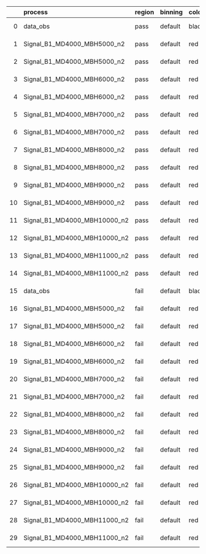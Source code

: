 |    | process                      | region   | binning   | color   | process_type   |   scale | variation   | source_filename                                                      | source_histname   | alias                        | title     |   combine_idx |     lnN |   shapes | syst_type   |   direction |   variation_alias |
|---:|:-----------------------------|:---------|:----------|:--------|:---------------|--------:|:------------|:---------------------------------------------------------------------|:------------------|:-----------------------------|:----------|--------------:|--------:|---------:|:------------|------------:|------------------:|
|  0 | data_obs                     | pass     | default   | black   | DATA           |       1 | nominal     | ./histograms_for_2DAlphabet_v3//BH_FakeData.root                     | hpass             | FakeData                     | Fake Data |           nan | nan     |      nan | nan         |         nan |               nan |
|  1 | Signal_B1_MD4000_MBH5000_n2  | pass     | default   | red     | SIGNAL         |       1 | lumi        | ./histograms_for_2DAlphabet_v3//BH_Signal_B1_MD4000_MBH5000_n2.root  | hpass             | Signal_B1_MD4000_MBH5000_n2  | BH signal |           nan |   1.016 |      nan | lnN         |         nan |               nan |
|  2 | Signal_B1_MD4000_MBH5000_n2  | pass     | default   | red     | SIGNAL         |       1 | nominal     | ./histograms_for_2DAlphabet_v3//BH_Signal_B1_MD4000_MBH5000_n2.root  | hpass             | Signal_B1_MD4000_MBH5000_n2  | BH signal |           nan | nan     |      nan | nan         |         nan |               nan |
|  3 | Signal_B1_MD4000_MBH6000_n2  | pass     | default   | red     | SIGNAL         |       1 | lumi        | ./histograms_for_2DAlphabet_v3//BH_Signal_B1_MD4000_MBH6000_n2.root  | hpass             | Signal_B1_MD4000_MBH6000_n2  | BH signal |           nan |   1.016 |      nan | lnN         |         nan |               nan |
|  4 | Signal_B1_MD4000_MBH6000_n2  | pass     | default   | red     | SIGNAL         |       1 | nominal     | ./histograms_for_2DAlphabet_v3//BH_Signal_B1_MD4000_MBH6000_n2.root  | hpass             | Signal_B1_MD4000_MBH6000_n2  | BH signal |           nan | nan     |      nan | nan         |         nan |               nan |
|  5 | Signal_B1_MD4000_MBH7000_n2  | pass     | default   | red     | SIGNAL         |       1 | lumi        | ./histograms_for_2DAlphabet_v3//BH_Signal_B1_MD4000_MBH7000_n2.root  | hpass             | Signal_B1_MD4000_MBH7000_n2  | BH signal |           nan |   1.016 |      nan | lnN         |         nan |               nan |
|  6 | Signal_B1_MD4000_MBH7000_n2  | pass     | default   | red     | SIGNAL         |       1 | nominal     | ./histograms_for_2DAlphabet_v3//BH_Signal_B1_MD4000_MBH7000_n2.root  | hpass             | Signal_B1_MD4000_MBH7000_n2  | BH signal |           nan | nan     |      nan | nan         |         nan |               nan |
|  7 | Signal_B1_MD4000_MBH8000_n2  | pass     | default   | red     | SIGNAL         |       1 | lumi        | ./histograms_for_2DAlphabet_v3//BH_Signal_B1_MD4000_MBH8000_n2.root  | hpass             | Signal_B1_MD4000_MBH8000_n2  | BH signal |           nan |   1.016 |      nan | lnN         |         nan |               nan |
|  8 | Signal_B1_MD4000_MBH8000_n2  | pass     | default   | red     | SIGNAL         |       1 | nominal     | ./histograms_for_2DAlphabet_v3//BH_Signal_B1_MD4000_MBH8000_n2.root  | hpass             | Signal_B1_MD4000_MBH8000_n2  | BH signal |           nan | nan     |      nan | nan         |         nan |               nan |
|  9 | Signal_B1_MD4000_MBH9000_n2  | pass     | default   | red     | SIGNAL         |       1 | lumi        | ./histograms_for_2DAlphabet_v3//BH_Signal_B1_MD4000_MBH9000_n2.root  | hpass             | Signal_B1_MD4000_MBH9000_n2  | BH signal |           nan |   1.016 |      nan | lnN         |         nan |               nan |
| 10 | Signal_B1_MD4000_MBH9000_n2  | pass     | default   | red     | SIGNAL         |       1 | nominal     | ./histograms_for_2DAlphabet_v3//BH_Signal_B1_MD4000_MBH9000_n2.root  | hpass             | Signal_B1_MD4000_MBH9000_n2  | BH signal |           nan | nan     |      nan | nan         |         nan |               nan |
| 11 | Signal_B1_MD4000_MBH10000_n2 | pass     | default   | red     | SIGNAL         |       1 | lumi        | ./histograms_for_2DAlphabet_v3//BH_Signal_B1_MD4000_MBH10000_n2.root | hpass             | Signal_B1_MD4000_MBH10000_n2 | BH signal |           nan |   1.016 |      nan | lnN         |         nan |               nan |
| 12 | Signal_B1_MD4000_MBH10000_n2 | pass     | default   | red     | SIGNAL         |       1 | nominal     | ./histograms_for_2DAlphabet_v3//BH_Signal_B1_MD4000_MBH10000_n2.root | hpass             | Signal_B1_MD4000_MBH10000_n2 | BH signal |           nan | nan     |      nan | nan         |         nan |               nan |
| 13 | Signal_B1_MD4000_MBH11000_n2 | pass     | default   | red     | SIGNAL         |       1 | lumi        | ./histograms_for_2DAlphabet_v3//BH_Signal_B1_MD4000_MBH11000_n2.root | hpass             | Signal_B1_MD4000_MBH11000_n2 | BH signal |           nan |   1.016 |      nan | lnN         |         nan |               nan |
| 14 | Signal_B1_MD4000_MBH11000_n2 | pass     | default   | red     | SIGNAL         |       1 | nominal     | ./histograms_for_2DAlphabet_v3//BH_Signal_B1_MD4000_MBH11000_n2.root | hpass             | Signal_B1_MD4000_MBH11000_n2 | BH signal |           nan | nan     |      nan | nan         |         nan |               nan |
| 15 | data_obs                     | fail     | default   | black   | DATA           |       1 | nominal     | ./histograms_for_2DAlphabet_v3//BH_FakeData.root                     | hfail             | FakeData                     | Fake Data |           nan | nan     |      nan | nan         |         nan |               nan |
| 16 | Signal_B1_MD4000_MBH5000_n2  | fail     | default   | red     | SIGNAL         |       1 | lumi        | ./histograms_for_2DAlphabet_v3//BH_Signal_B1_MD4000_MBH5000_n2.root  | hfail             | Signal_B1_MD4000_MBH5000_n2  | BH signal |           nan |   1.016 |      nan | lnN         |         nan |               nan |
| 17 | Signal_B1_MD4000_MBH5000_n2  | fail     | default   | red     | SIGNAL         |       1 | nominal     | ./histograms_for_2DAlphabet_v3//BH_Signal_B1_MD4000_MBH5000_n2.root  | hfail             | Signal_B1_MD4000_MBH5000_n2  | BH signal |           nan | nan     |      nan | nan         |         nan |               nan |
| 18 | Signal_B1_MD4000_MBH6000_n2  | fail     | default   | red     | SIGNAL         |       1 | lumi        | ./histograms_for_2DAlphabet_v3//BH_Signal_B1_MD4000_MBH6000_n2.root  | hfail             | Signal_B1_MD4000_MBH6000_n2  | BH signal |           nan |   1.016 |      nan | lnN         |         nan |               nan |
| 19 | Signal_B1_MD4000_MBH6000_n2  | fail     | default   | red     | SIGNAL         |       1 | nominal     | ./histograms_for_2DAlphabet_v3//BH_Signal_B1_MD4000_MBH6000_n2.root  | hfail             | Signal_B1_MD4000_MBH6000_n2  | BH signal |           nan | nan     |      nan | nan         |         nan |               nan |
| 20 | Signal_B1_MD4000_MBH7000_n2  | fail     | default   | red     | SIGNAL         |       1 | lumi        | ./histograms_for_2DAlphabet_v3//BH_Signal_B1_MD4000_MBH7000_n2.root  | hfail             | Signal_B1_MD4000_MBH7000_n2  | BH signal |           nan |   1.016 |      nan | lnN         |         nan |               nan |
| 21 | Signal_B1_MD4000_MBH7000_n2  | fail     | default   | red     | SIGNAL         |       1 | nominal     | ./histograms_for_2DAlphabet_v3//BH_Signal_B1_MD4000_MBH7000_n2.root  | hfail             | Signal_B1_MD4000_MBH7000_n2  | BH signal |           nan | nan     |      nan | nan         |         nan |               nan |
| 22 | Signal_B1_MD4000_MBH8000_n2  | fail     | default   | red     | SIGNAL         |       1 | lumi        | ./histograms_for_2DAlphabet_v3//BH_Signal_B1_MD4000_MBH8000_n2.root  | hfail             | Signal_B1_MD4000_MBH8000_n2  | BH signal |           nan |   1.016 |      nan | lnN         |         nan |               nan |
| 23 | Signal_B1_MD4000_MBH8000_n2  | fail     | default   | red     | SIGNAL         |       1 | nominal     | ./histograms_for_2DAlphabet_v3//BH_Signal_B1_MD4000_MBH8000_n2.root  | hfail             | Signal_B1_MD4000_MBH8000_n2  | BH signal |           nan | nan     |      nan | nan         |         nan |               nan |
| 24 | Signal_B1_MD4000_MBH9000_n2  | fail     | default   | red     | SIGNAL         |       1 | lumi        | ./histograms_for_2DAlphabet_v3//BH_Signal_B1_MD4000_MBH9000_n2.root  | hfail             | Signal_B1_MD4000_MBH9000_n2  | BH signal |           nan |   1.016 |      nan | lnN         |         nan |               nan |
| 25 | Signal_B1_MD4000_MBH9000_n2  | fail     | default   | red     | SIGNAL         |       1 | nominal     | ./histograms_for_2DAlphabet_v3//BH_Signal_B1_MD4000_MBH9000_n2.root  | hfail             | Signal_B1_MD4000_MBH9000_n2  | BH signal |           nan | nan     |      nan | nan         |         nan |               nan |
| 26 | Signal_B1_MD4000_MBH10000_n2 | fail     | default   | red     | SIGNAL         |       1 | lumi        | ./histograms_for_2DAlphabet_v3//BH_Signal_B1_MD4000_MBH10000_n2.root | hfail             | Signal_B1_MD4000_MBH10000_n2 | BH signal |           nan |   1.016 |      nan | lnN         |         nan |               nan |
| 27 | Signal_B1_MD4000_MBH10000_n2 | fail     | default   | red     | SIGNAL         |       1 | nominal     | ./histograms_for_2DAlphabet_v3//BH_Signal_B1_MD4000_MBH10000_n2.root | hfail             | Signal_B1_MD4000_MBH10000_n2 | BH signal |           nan | nan     |      nan | nan         |         nan |               nan |
| 28 | Signal_B1_MD4000_MBH11000_n2 | fail     | default   | red     | SIGNAL         |       1 | lumi        | ./histograms_for_2DAlphabet_v3//BH_Signal_B1_MD4000_MBH11000_n2.root | hfail             | Signal_B1_MD4000_MBH11000_n2 | BH signal |           nan |   1.016 |      nan | lnN         |         nan |               nan |
| 29 | Signal_B1_MD4000_MBH11000_n2 | fail     | default   | red     | SIGNAL         |       1 | nominal     | ./histograms_for_2DAlphabet_v3//BH_Signal_B1_MD4000_MBH11000_n2.root | hfail             | Signal_B1_MD4000_MBH11000_n2 | BH signal |           nan | nan     |      nan | nan         |         nan |               nan |
